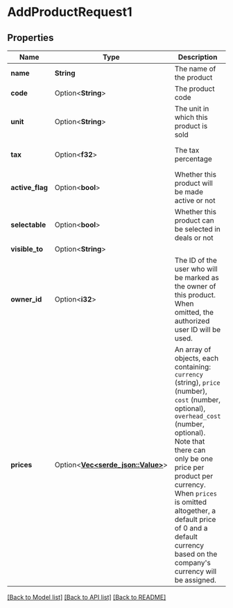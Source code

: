 # AddProductRequest1

## Properties

Name | Type | Description | Notes
------------ | ------------- | ------------- | -------------
**name** | **String** | The name of the product | 
**code** | Option<**String**> | The product code | [optional]
**unit** | Option<**String**> | The unit in which this product is sold | [optional]
**tax** | Option<**f32**> | The tax percentage | [optional][default to 0]
**active_flag** | Option<**bool**> | Whether this product will be made active or not | [optional][default to true]
**selectable** | Option<**bool**> | Whether this product can be selected in deals or not | [optional][default to true]
**visible_to** | Option<**String**> |  | [optional]
**owner_id** | Option<**i32**> | The ID of the user who will be marked as the owner of this product. When omitted, the authorized user ID will be used. | [optional]
**prices** | Option<[**Vec<serde_json::Value>**](serde_json::Value.md)> | An array of objects, each containing: `currency` (string), `price` (number), `cost` (number, optional), `overhead_cost` (number, optional). Note that there can only be one price per product per currency. When `prices` is omitted altogether, a default price of 0 and a default currency based on the company's currency will be assigned. | [optional]

[[Back to Model list]](../README.md#documentation-for-models) [[Back to API list]](../README.md#documentation-for-api-endpoints) [[Back to README]](../README.md)


